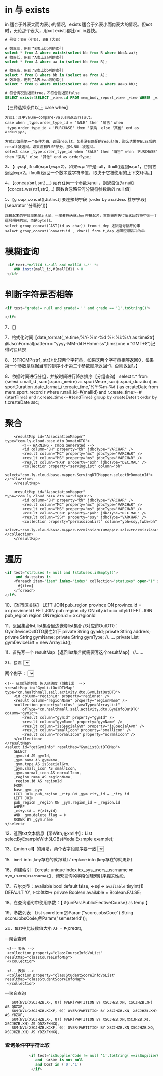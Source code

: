 # in 与 exists

in 适合于外表大而内表小的情况，exists 适合于外表小而内表大的情况。但not时，无论那个表大，用not exists都比not in要快。

```sql
# 例如：表A（小表），表B（大表）

# 效率高，用到了B表上bb列的索引
select * from A where exists(select bb from B where bb=A.aa);
# 效率低，用到了A表上aa列的索引
select * from A where aa in (select bb from B);

# 效率高，用到了B表上bb列的索引
select * from B where bb in (select aa from A);
# 效率低，用到了A表上aa列的索引
select * from B where exists(select aa from A where aa=B.bb);

# 符合情况则返回true，不符合则返回false
SELECT exists(SELECT _view.id FROM mem_body_report_view _view WHERE _view.member_report_id = #{reportId} AND _view.delete_flag = 0);
```

   【三种选择条件以上 case when】

	方式1：其中value=compare-value则返回result。
	case when _type.order_type_id = 'SALE' then '销售' when _type.order_type_id = 'PURCHASE' then '采购' else '其他' end as orderType;
	
	方式2:如果第一个条件为真，返回result。如果没有匹配的result值，那么结果在ELSE后的result被返回。如果没有ELSE部分，那么NULL被返回。 
	select case _type.order_type_id when 'SALE' then "销售" when 'PURCHASE' then "采购" else "其他" end as orderType;

3、【mysql ,ifnull(expr1,expr2)，如果expr1不是null，ifnull()返回expr1，否则它返回expr2。ifnull()返回一个数字或字符串值，取决于它被使用的上下文环境。】

4、【concat(str1,str2,...) 如有任何一个参数为null，则返回值为 null】【concat_ws(str1,str2,...) 函数会忽略任何分隔符参数后的 null 值】
		
5、【group_concat([distinct] 要连接的字段 [order by asc/desc 排序字段] [separator '分隔符'])】

	连接起来的字段如果是int型，一定要转换成char再拼起来，否则在你执行后返回的将不是一个逗号隔开的串，而是byte[]。
	select group_concat(CAST(id as char)) from t_dep 返回逗号隔开的串
	select group_concat(Convert(id , char)) from t_dep 返回逗号隔开的串  

# 模糊查询

~~~sql
 <if test="mallId !=null and mallId !='' ">
 	AND instr(mall_id,#{mallId}) > 0
 </if>
~~~

# 判断字符是否相等


~~~sql
<if test="grade!= null and grade!= '' and grade == '1'.toString()">
     
</if>
~~~

7、【】
		
7、格式化时间【date_format(_re.time,'%Y-%m-%d %H:%i:%s') as timeStr】 @JsonFormat(pattern = "yyyy-MM-dd HH:mm:ss",timezone = "GMT+8")记得时区转换

8、【STRCMP(str1, str2):比较两个字符串，如果这两个字符串相等返回0，如果第一个参数是根据当前的排序小于第二个参数顺序返回-1，否则返回1。】
		
8、依据时间进行分组，并按时间进行降序排序【分组查询】
	select t.* from
		(select r.mall_id
		,sum(r.sport_metre) as sportMetre
		,sum(r.sport_duration) as sportDuration
		,date_format_(r.create_time,'%Y-%m-%d') as createDate 
		from mem_sport_record r where r.mall_id=#{mallId} and r.create_time>=#{startTime} and r.create_time<=#{endTime} group by createDate) t 
	order by t.createDate asc;	

# 聚合

~~~
	<resultMap id="AssociationMapper" type="com.ly.cloud.base.dto.DomainDTO">
		<!-- WARNING - @mbg.generated -->
		<id column="BH" property="bh" jdbcType="VARCHAR" />
		<result column="MC" property="mc" jdbcType="VARCHAR" />
		<result column="MS" property="ms" jdbcType="VARCHAR" />
		<result column="PXH" property="pxh" jdbcType="DECIMAL" />
		<collection property="servingList" column="bh"
			select="com.ly.cloud.base.mapper.ServingDTOMapper.selectByDomainId"></collection>
	</resultMap>
~~~

~~~
	<resultMap id="AssociationMapper" type="com.ly.cloud.base.dto.ServingDTO">
		<id column="BH" property="bh" jdbcType="VARCHAR" />
		<result column="MC" property="mc" jdbcType="VARCHAR" />
		<result column="MS" property="ms" jdbcType="VARCHAR" />
		<result column="PXH" property="pxh" jdbcType="DECIMAL" />
		<result column="SSY" property="ssy" jdbcType="VARCHAR" />
		<collection property="permissionList" column="ybh=ssy,fwbh=bh"
			select="com.ly.cloud.base.mapper.PermissionDTOMapper.selectPermissionList"></collection>
	</resultMap>
~~~



# 遍历

```sql
<if test="statuses != null and !statuses.isEmpty()">
     and da.status in
    <foreach item="item" index="index" collection="statuses" open="(" separator="," close=")">
      #{item}
    </foreach>
</if>	
```
10、【省市区关联】
		LEFT JOIN pub_region province ON province.id = xx.provinceId
		LEFT JOIN pub_region city ON city.id = xx.cityId
		LEFT JOIN pub_region region ON region.id = xx.regionId

11、返回集合list,list集合里边嵌套list集合
	//对应的OutDTO：GymDeviceOutDTO属性如下
	private String gymId;
	private String address;
	private String gymName;
	private String gymType;
	//......
	private List<GymDeviceDetailOutDTO> gymDeviceList = new ArrayList<GymDeviceDetailOutDTO>();

   1)、首先写一个 resultMap【返回list集合就需要写这个resultMap】
	<!-- 根据场馆查询场馆设备结果集 -->
	<resultMap id="GymRegionOutDTOMap" type="cn.healthmall.sail.base.dto.GymDeviceOutDTO"> 
		<id column="gymId" property="gymId"/>
		<result column="gymName" property="gymName"/>
		<result column="address" property="address"/>
		<result column="gymType" property="gymType"/>
		//......
		<collection property="gymDeviceList" javaType="ArrayList" 
			ofType="cn.healthmall.sail.base.dto.GymDeviceDetailOutDTO" column="id">
			<result column="id" property="id"/>
			<result column="deviceName" property="deviceName"/>
			<result column="devicePrice" property="devicePrice"/>
			<result column="deviceIdentity" property="deviceIdentity"/>
			<result column="productId" property="productId"/>
			<result column="deviceNo" property="deviceNo"/>
			<result column="productInfoId" property="productInfoId"/>
		</collection>
	</resultMap>
	
   2)、接着 
	<select id="queryGymDeriveList" resultMap="GymRegionOutDTOMap" parameterType="cn.healthmall.sail.base.dto.GymInDTO">
		SELECT temp.* from (
			SELECT 
				gym.id AS gymId 
				,gym.name as gymName
				,gym.address as address
				,CASE  
				WHEN gym.type = 0 then '小象运动'
				WHEN gym.type = 1 then '生活馆'
				END as gymType
				,dev.device_identity AS deviceIdentity
				,dev.device_no AS deviceNo
				,dev.product_info_id as productInfoId
				,dev.id as id
				,product.name as deviceName
				,product.id as productId
			FROM dev_gym gym
			LEFT JOIN dev_device dev ON dev.gym_id = gym.id AND dev.delete_flag = 0
			LEFT JOIN dev_product product ON dev.product_info_id = product.id
			LEFT JOIN dev_device_price gymPrice ON gymPrice.product_id = dev.product_info_id AND gymPrice.delete_flag = 0 
			AND gymPrice.device_scope_type = 3 AND gymPrice.device_scope = gym.id
			LEFT JOIN dev_device_price cityPrice ON cityPrice.product_id = dev.product_info_id AND cityPrice.delete_flag = 0 
			AND cityPrice.device_scope_type = 2 AND cityPrice.device_scope = gym.cityId
			LEFT JOIN dev_device_price allPrice ON allPrice.product_id = dev.product_info_id AND allPrice.delete_flag = 0 
			AND allPrice.device_scope_type = 1 AND allPrice.device_scope = '100000'
			WHERE gym.id = #{InDTO.id}
			AND gym.delete_flag = 0
			) temp
		ORDER BY temp.deviceNo
	</select>
	
两个例子：
	<!-- 获取省份信息列表 注意：钓鱼岛下边没有市区，没有查出 -->
	<resultMap id="RegionInfoOutDTOMap"
		type="cn.healthmall.sail.activity.dto.CityListOutDTO">
		<id column="provinceId" property="provinceId" />
		<result column="provinceName" property="provinceName" />
		<collection property="cities" javaType="ArrayList"
			ofType="cn.healthmall.sail.activity.dto.CityOutDTO" column="cityId">
			<result column="cityId" property="cityId" />
			<result column="cityName" property="cityName" />
		</collection>
	</resultMap>
	<select id="getRegionInfo" resultMap="RegionInfoOutDTOMap">
		SELECT
		_city.id AS cityId,
		_city.name AS cityName,
		_region.id AS provinceId,
		_region.name AS provinceName
		FROM
		pub_region _city
		INNER JOIN pub_region _region ON _region.id = _city.parent_id
		AND _region.level_type = 1
	</select>
	
	<!-- 获取场馆列表 传入经纬度（城市id） -->
	<resultMap id="GymListOutDTOMap" type="cn.healthmall.sail.activity.dto.GymListOutDTO">
		<id column="regionId" property="regionId" />
		<result column="regionName" property="regionName" />
		<collection property="infos" javaType="ArrayList"
			ofType="cn.healthmall.sail.activity.dto.GymInfoOutDTO" column="gymId">
			<result column="gymId" property="gymId" />
			<result column="gymName" property="gymName" />
			<result column="isSpecialGym" property="isSpecialGym" />
			<result column="smallIcon" property="smallIcon" />
			<result column="normalIcon" property="normalIcon" />
		</collection>
	</resultMap>
	<select id="getGymInfo" resultMap="GymListOutDTOMap">
		SELECT
		_gym.id AS gymId,
		_gym.name AS gymName,
		_gym.type AS isSpecialGym,
		_gym.small_icon AS smallIcon,
		_gym.normal_icon AS normalIcon,
		_region.name AS regionName,
		_region.id AS regionId
		FROM
		base_gym _gym
		LEFT JOIN pub_region _city ON _gym.city_id = _city.id
		LEFT JOIN
		pub_region _region ON _gym.region_id = _region.id
		WHERE
		_city.id = #{cityId}
		AND _gym.delete_flag = 0
		ORDER BY _gym.name
	</select>

12、返回txt文本信息【带With,在xml中】：List<Medal> selectByExampleWithBLOBs(MedalExample example);

13、【union all】的用法，两个表字段顺序要一致
	<select id="list" parameterType="java.lang.String" resultType="cn.healthmall.sail.member.dto.ArSportRecordOutDTO">
		SELECT a.* from (
			SELECT
				_record.id AS id,
				date_format(_record.start_time,'%Y-%m-%d %H:%i:%s') AS startTimeStr,
				_record.sport_duration AS sportDuration,
				_record.energy_consumption AS energyConsumption,
				_record.achievement AS achievement,
				_record.device_id AS deviceId,
				_record.course_id AS courseId,
				top.name AS courseName,
				top.image_url AS frontCoverUrl,
				'' AS trainer,
				_record.start_time AS startTime,
				_record.end_time AS endTime,
				_record.member_id AS memberId
				FROM mem_ar_record _record
				JOIN pre_top_motion top
				ON _record.course_id =top.id
				WHERE
				#{memberId}=_record.member_id
				AND _record.delete_flag=0
				AND top.delete_flag=0
		UNION ALL		
			SELECT
				_record.id AS id,
				date_format(_record.start_time,'%Y-%m-%d %H:%i:%s') AS startTimeStr,
				_record.sport_duration AS sportDuration,
				_record.energy_consumption AS energyConsumption,
				_record.achievement AS achievement,
				_record.device_id AS deviceId,
				_record.course_id AS courseId,
				_course.name AS courseName,
				_course.front_cover_url AS frontCoverUrl,
				_course.trainer AS  trainer,
				_record.start_time AS startTime,
				_record.end_time AS endTime,
				_record.member_id AS memberId
				FROM mem_ar_record _record
				JOIN base_ar_course _course
				ON _record.course_id =_course.id
				WHERE
				#{memberId}=_record.member_id
				AND _record.delete_flag=0
				AND _course.delete_flag=0
				) AS a
		ORDER BY a.startTime DESC
	</select>
	
15、inert into [key存在的就报错] / replace into [key存在的就更新]

16、创建索引：【create unique index idx_sys_users_username on sys_users(username);】，频繁查询的字段创建索引来提交性能。

17、布尔类型：available bool default false, <-sql-> `available` tinyint(1) DEFAULT '0', <-实体类-> private Boolean available = Boolean.FALSE;

18、在查询语句中使用参数：【 #{unPassPublicElectiveCourse} as temp 】

19、参数列表：List<ScoreSubItemVo> scoreItem(@Param("scoreJobsCode") String scoreJobsCode,@Param("semesterId"));

20、test中比较数值大小
  <if test="credit != null and credit &gt; 0">
      XF = #{credit},
  </if>

--聚合查询
 <!-- 班级成绩导出（学生课程成绩信息） add by linjitai on 20200115-->
 <resultMap id="classScoreMap" type="com.ly.education.score.api.vo.ClassScoreExportVo"
            extends="classScoreExportBaseMap">

     <!-- 表头 -->
     <collection property="classCourseInfoVoList" resultMap="classCourseInfoMap">
     </collection>
     
     <!-- 表体 -->
     <collection property="classStudentScoreInfoVoList" resultMap="classStudentScoreInfoMap">
     </collection>

 </resultMap>

--聚合查询
 <resultMap id="QueryTrainCenterMap"
            type="com.ly.education.train.manage.api.vo.TrainCenterVo" extends="BaseResultMap">
     <result column="departName" property="departName" jdbcType="VARCHAR"/>
     <result column="leaderName" property="leaderName" jdbcType="VARCHAR"/>
     <result column="laboratoryCnt" property="laboratoryCnt" jdbcType="VARCHAR"/>
     <collection property="courseIdList" ofType="string"
                 select="selectCourseIdList" column="trainCenterId = SXZXBH">
     </collection>
     <collection property="majorIdList" ofType="string"
                 select="selectMajorIdList" column="trainCenterId = SXZXBH">
     </collection>
 </resultMap>


       SUM(NVL(XSCJHZB.XF, 0)) OVER(PARTITION BY XSCJHZB.XN, XSCJHZB.XH) AS QDZXF,
       SUM(NVL(XSCJHZB.KCXF, 0)) OVER(PARTITION BY XSCJHZB.XN, XSCJHZB.XH) AS YDZXF,
       SUM(NVL(XSCJHZB.XF, 0)) OVER(PARTITION BY XSCJHZB.XN,XSCJHZB.XQ, XSCJHZB.XH) AS QDZXFXNXQ,
       SUM(NVL(XSCJHZB.KCXF, 0)) OVER(PARTITION BY XSCJHZB.XN,XSCJHZB.XQ, XSCJHZB.XH) AS YDZXFXNXQ,

### 查询条件中字符比较 

~~~sql
           <if test="isSupplierCode != null '1'.toString()==isSupplierCode">
              and  GYSDM is not null
              and DGZT in ('0','1')
            </if>
~~~















